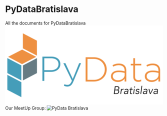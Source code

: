 # PyDataBratislava
All the documents for PyDataBratislava
![PyDataBratislava](https://github.com/GapData/PyDataBratislava/blob/master/PyDataLogoBratislava.png)
Our MeetUp Group: ![PyData Bratislava](https://www.meetup.com/PyData-Bratislava/)

